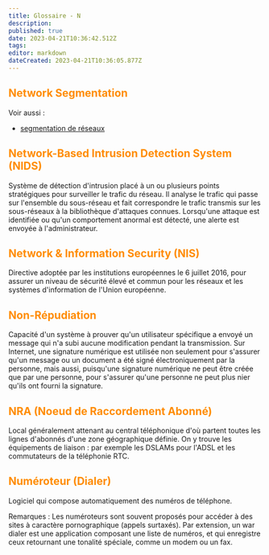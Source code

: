 ```yaml
---
title: Glossaire - N
description: 
published: true
date: 2023-04-21T10:36:42.512Z
tags: 
editor: markdown
dateCreated: 2023-04-21T10:36:05.877Z
---
```


## <span style="color: darkorange;">Network Segmentation</span>
Voir aussi :
+ [segmentation de réseaux](/glossaire/S)



## <span style="color: darkorange;">Network-Based Intrusion Detection System (NIDS)</span>
Système de détection d'intrusion placé à un ou plusieurs points stratégiques pour surveiller le trafic du réseau. Il analyse le trafic qui passe sur l'ensemble du sous-réseau et fait correspondre le trafic transmis sur les sous-réseaux à la bibliothèque d'attaques connues. Lorsqu'une attaque est identifiée ou qu'un comportement anormal est détecté, une alerte est envoyée à l'administrateur.



## <span style="color: darkorange;">Network & Information Security (NIS)</span>
Directive adoptée par les institutions européennes le 6 juillet 2016, pour assurer un niveau de sécurité élevé et commun pour les réseaux et les systèmes d'information de l'Union européenne.



## <span style="color: darkorange;">Non-Répudiation</span>
Capacité d'un système à prouver qu'un utilisateur spécifique a envoyé un message qui n'a subi aucune modification pendant la transmission. Sur Internet, une signature numérique est utilisée non seulement pour s'assurer qu'un message ou un document a été signé électroniquement par la personne, mais aussi, puisqu'une signature numérique ne peut être créée que par une personne, pour s'assurer qu'une personne ne peut plus nier qu'ils ont fourni la signature.




## <span style="color: darkorange;">NRA (Noeud de Raccordement Abonné)</span>
Local généralement attenant au central téléphonique d'où partent toutes les lignes d'abonnés d'une zone géographique définie. On y trouve les équipements de liaison : par exemple les DSLAMs pour l'ADSL et les commutateurs de la téléphonie RTC.

## <span style="color: darkorange;">Numéroteur (Dialer)</span>
Logiciel qui compose automatiquement des numéros de téléphone.

Remarques : Les numéroteurs sont souvent proposés pour accéder à des sites à caractère pornographique (appels surtaxés). Par extension, un war dialer est une application composant une liste de numéros, et qui enregistre ceux retournant une tonalité spéciale, comme un modem ou un fax.